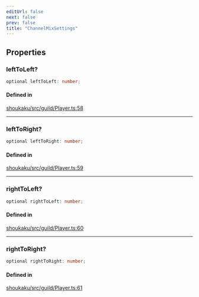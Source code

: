 ```yaml
---
editUrl: false
next: false
prev: false
title: "ChannelMixSettings"
---
```


## Properties

<a id="lefttoleft" name="lefttoleft"></a>

### leftToLeft?

```ts
optional leftToLeft: number;
```

#### Defined in

[shoukaku/src/guild/Player.ts:58](https://github.com/shipgirlproject/shoukaku/blob/30762f5af6c7b4176e69ee96fa39bc204a7cff21/src/guild/Player.ts#L58)

***

<a id="lefttoright" name="lefttoright"></a>

### leftToRight?

```ts
optional leftToRight: number;
```

#### Defined in

[shoukaku/src/guild/Player.ts:59](https://github.com/shipgirlproject/shoukaku/blob/30762f5af6c7b4176e69ee96fa39bc204a7cff21/src/guild/Player.ts#L59)

***

<a id="righttoleft" name="righttoleft"></a>

### rightToLeft?

```ts
optional rightToLeft: number;
```

#### Defined in

[shoukaku/src/guild/Player.ts:60](https://github.com/shipgirlproject/shoukaku/blob/30762f5af6c7b4176e69ee96fa39bc204a7cff21/src/guild/Player.ts#L60)

***

<a id="righttoright" name="righttoright"></a>

### rightToRight?

```ts
optional rightToRight: number;
```

#### Defined in

[shoukaku/src/guild/Player.ts:61](https://github.com/shipgirlproject/shoukaku/blob/30762f5af6c7b4176e69ee96fa39bc204a7cff21/src/guild/Player.ts#L61)
